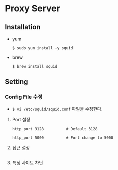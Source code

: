 # Proxy Server

## Installation

* yum
    ```
    $ sudo yum install -y squid
    ```

* brew
    ```
    $ brew install squid
    ```

## Setting
### __Config File 수정__
* ```$ vi /etc/squid/squid.conf``` 파일을 수정한다.
1. Port 설정
    ```
    http_port 3128          # Default 3128
    
    http_port 5000          # Port change to 5000
    ```


2. 접근 설정
    ```
    
    ```


3. 특정 사이트 차단
    ```

    ```




